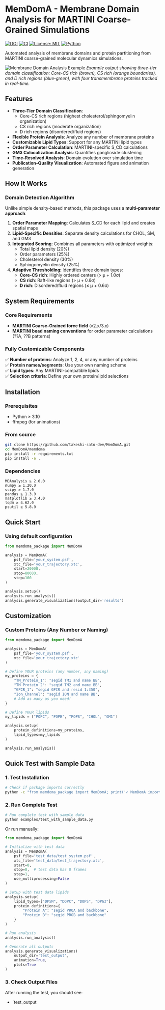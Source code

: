 # MemDomA - Membrane Domain Analysis for MARTINI Coarse-Grained Simulations

[![DOI](https://zenodo.org/badge/DOI/10.5281/zenodo.xxxxxx.svg)](https://doi.org/10.5281/zenodo.xxxxxx)
[![CI](https://github.com/takeshi-sato-dev/MemDomA/actions/workflows/CI.yml/badge.svg)](https://github.com/takeshi-sato-dev/MemDomA/actions/workflows/CI.yml)
[![License: MIT](https://img.shields.io/badge/License-MIT-yellow.svg)](https://opensource.org/licenses/MIT)
[![Python](https://img.shields.io/badge/python-3.10%2B-blue)](https://www.python.org)

Automated analysis of membrane domains and protein partitioning from MARTINI coarse-grained molecular dynamics simulations.

![Membrane Domain Analysis Example](figures/Figure1.png)
*Example output showing three-tier domain classification: Core-CS rich (brown), CS rich (orange boundaries), and D rich regions (blue-green), with four transmembrane proteins tracked in real-time.*

## Features

- **Three-Tier Domain Classification**: 
  - Core-CS rich regions (highest cholesterol/sphingomyelin organization)
  - CS rich regions (moderate organization)
  - D rich regions (disordered/fluid regions)
- **Flexible Protein Analysis**: Analyze any number of membrane proteins
- **Customizable Lipid Types**: Support for any MARTINI lipid types
- **Order Parameter Calculation**: MARTINI-specific S_CD calculations
- **GM3 Colocalization Analysis**: Quantifies ganglioside clustering
- **Time-Resolved Analysis**: Domain evolution over simulation time
- **Publication-Quality Visualization**: Automated figure and animation generation

## How It Works

### Domain Detection Algorithm

Unlike simple density-based methods, this package uses a **multi-parameter approach**:

1. **Order Parameter Mapping**: Calculates S_CD for each lipid and creates spatial maps
2. **Lipid-Specific Densities**: Separate density calculations for CHOL, SM, and GM3
3. **Integrated Scoring**: Combines all parameters with optimized weights:
   - Total lipid density (20%)
   - Order parameters (25%)
   - Cholesterol density (30%)
   - Sphingomyelin density (25%)
4. **Adaptive Thresholding**: Identifies three domain types:
   - **Core-CS rich**: Highly ordered centers (> μ + 1.0σ)
   - **CS rich**: Raft-like regions (> μ + 0.6σ)
   - **D rich**: Disordered/fluid regions (≤ μ + 0.6σ)

## System Requirements

### Core Requirements
- **MARTINI Coarse-Grained force field** (v2.x/3.x)
- **MARTINI bead naming conventions** for order parameter calculations (??A, ??B patterns)

### Fully Customizable Components
✅ **Number of proteins**: Analyze 1, 2, 4, or any number of proteins  
✅ **Protein names/segments**: Use your own naming scheme  
✅ **Lipid types**: Any MARTINI-compatible lipids  
✅ **Selection criteria**: Define your own protein/lipid selections  

## Installation

### Prerequisites
- Python ≥ 3.10
- ffmpeg (for animations)

### From source
```bash
git clone https://github.com/takeshi-sato-dev/MemDomA.git
cd MemDomA/memdoma
pip install -r requirements.txt
pip install -e .
```

### Dependencies
```
MDAnalysis ≥ 2.0.0
numpy ≥ 1.20.0
scipy ≥ 1.7.0
pandas ≥ 1.3.0
matplotlib ≥ 3.4.0
tqdm ≥ 4.62.0
psutil ≥ 5.8.0
```

## Quick Start

### Using default configuration
```python
from memdoma_package import MemDomA

analysis = MemDomA(
    psf_file='your_system.psf',
    xtc_file='your_trajectory.xtc',
    start=20000,
    stop=80000,
    step=100
)

analysis.setup()
analysis.run_analysis()
analysis.generate_visualizations(output_dir='results')
```

## Customization

### Custom Proteins (Any Number or Naming)
```python
from memdoma_package import MemDomA

analysis = MemDomA(
    psf_file='your_system.psf',
    xtc_file='your_trajectory.xtc'
)

# Define YOUR proteins (any number, any naming)
my_proteins = {
    "TM_Protein_1": "segid TM1 and name BB",
    "TM_Protein_2": "segid TM2 and name BB", 
    "GPCR_1": "segid GPCR and resid 1:350",
    "Ion_Channel": "segid ION and name BB",
    # Add as many as you need!
}

# Define YOUR lipids
my_lipids = ["POPC", "POPE", "POPS", "CHOL", "GM1"]

analysis.setup(
    protein_definitions=my_proteins,
    lipid_types=my_lipids
)

analysis.run_analysis()
```

## Quick Test with Sample Data

### 1. Test Installation
```bash
# Check if package imports correctly
python -c "from memdoma_package import MemDomA; print('✓ MemDomA imported successfully!')"
```

### 2. Run Complete Test
```bash
# Run complete test with sample data
python examples/test_with_sample_data.py
```

Or run manually:
```python
from memdoma_package import MemDomA

# Initialize with test data
analysis = MemDomA(
    psf_file='test_data/test_system.psf',
    xtc_file='test_data/test_trajectory.xtc',
    start=0,
    stop=8,  # test data has 8 frames
    step=1,
    use_multiprocessing=False
)

# Setup with test data lipids
analysis.setup(
    lipid_types=["DPSM", "DOPC", "DOPS", "DPG3"],
    protein_definitions={
        "Protein A": "segid PROA and backbone",
        "Protein B": "segid PROB and backbone"
    }
)

# Run analysis
analysis.run_analysis()

# Generate all outputs
analysis.generate_visualizations(
    output_dir='test_output',
    animation=True,
    plots=True
)
```

### 3. Check Output Files
After running the test, you should see:
- `test_output
